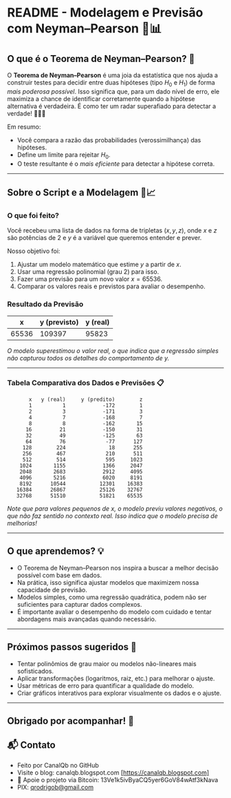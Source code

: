 # README - Modelagem e Previsão com Neyman–Pearson 🎯📊

## O que é o Teorema de Neyman–Pearson? 🤔

O **Teorema de Neyman–Pearson** é uma joia da estatística que nos ajuda a construir testes para decidir entre duas hipóteses (tipo $H_0$ e $H_1$) de forma *mais poderosa possível*. Isso significa que, para um dado nível de erro, ele maximiza a chance de identificar corretamente quando a hipótese alternativa é verdadeira. É como ter um radar superafiado para detectar a verdade! 🕵️‍♂️✨

Em resumo:

* Você compara a razão das probabilidades (verossimilhança) das hipóteses.
* Define um limite para rejeitar $H_0$.
* O teste resultante é o *mais eficiente* para detectar a hipótese correta.

---

## Sobre o Script e a Modelagem 🐍📈

### O que foi feito?

Você recebeu uma lista de dados na forma de tripletas $(x, y, z)$, onde $x$ e $z$ são potências de 2 e $y$ é a variável que queremos entender e prever.

Nosso objetivo foi:

1. Ajustar um modelo matemático que estime $y$ a partir de $x$.
2. Usar uma regressão polinomial (grau 2) para isso.
3. Fazer uma previsão para um novo valor $x = 65536$.
4. Comparar os valores reais e previstos para avaliar o desempenho.

### Resultado da Previsão

| x     | y (previsto) | y (real) |
| ----- | ------------ | -------- |
| 65536 | 109397       | 95823    |

*O modelo superestimou o valor real, o que indica que a regressão simples não capturou todos os detalhes do comportamento de $y$.*

---

### Tabela Comparativa dos Dados e Previsões 📋

```
       x   y (real)     y (predito)        z
       1          1            -172        1
       2          3            -171        3
       4          7            -168        7
       8          8            -162       15
      16         21            -150       31
      32         49            -125       63
      64         76             -77      127
     128        224              18      255
     256        467             210      511
     512        514             595     1023
    1024       1155            1366     2047
    2048       2683            2912     4095
    4096       5216            6020     8191
    8192      10544           12301    16383
   16384      26867           25126    32767
   32768      51510           51821    65535
```

*Note que para valores pequenos de $x$, o modelo previu valores negativos, o que não faz sentido no contexto real. Isso indica que o modelo precisa de melhorias!*

---

## O que aprendemos? 💡

* O Teorema de Neyman–Pearson nos inspira a buscar a melhor decisão possível com base em dados.
* Na prática, isso significa ajustar modelos que maximizem nossa capacidade de previsão.
* Modelos simples, como uma regressão quadrática, podem não ser suficientes para capturar dados complexos.
* É importante avaliar o desempenho do modelo com cuidado e tentar abordagens mais avançadas quando necessário.

---

## Próximos passos sugeridos 🚀

* Tentar polinômios de grau maior ou modelos não-lineares mais sofisticados.
* Aplicar transformações (logaritmos, raiz, etc.) para melhorar o ajuste.
* Usar métricas de erro para quantificar a qualidade do modelo.
* Criar gráficos interativos para explorar visualmente os dados e o ajuste.

---

## Obrigado por acompanhar! 🎉 

## 📬 Contato

* Feito por CanalQb no GitHub 
* Visite o blog: canalqb.blogspot.com [https://canalqb.blogspot.com]
* 💸 Apoie o projeto via Bitcoin: 13Ve1k5ivByaCQ5yer6GoV84wAtf3kNava
* PIX: qrodrigob@gmail.com
